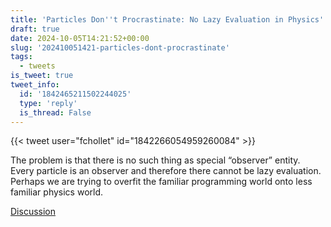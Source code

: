 ```yaml
---
title: 'Particles Don''t Procrastinate: No Lazy Evaluation in Physics'
draft: true
date: 2024-10-05T14:21:52+00:00
slug: '202410051421-particles-dont-procrastinate'
tags:
  - tweets
is_tweet: true
tweet_info:
  id: '1842465211502244025'
  type: 'reply'
  is_thread: False
---
```




{{< tweet user="fchollet" id="1842266054959260084" >}}

The problem is that there is no such thing as  special “observer” entity. Every particle is an observer and therefore there cannot be lazy evaluation. Perhaps we are trying to overfit the familiar programming world onto less familiar physics world.

[Discussion](https://x.com/sytelus/status/1842465211502244025)
